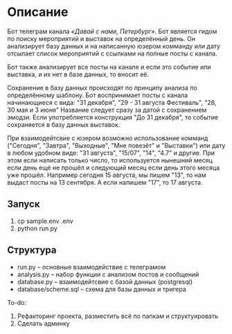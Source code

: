 # Описание 

Бот телеграм канала *«Давай с нами, Петербург»*. Бот является гидом по поиску мероприятий и выставок на определённый день. Он анализирует базу данных и на написанную юзером комманду или дату отсылает список мероприятий с ссылками на полные посты с канала.

Бот также анализирует все посты на канале и если это событие или выставка, и их нет в базе данных, то вносит её.

Сохранение в базу данных происходят по принципу анализа по определённому шаблону. Бот воспринимает посты с канала начинающиеся с вида: "31 декабря", "29 - 31 августа Фестиваль", "28, 30 мая и 3 июня" Название следует сразу за датой с сохранением эмодзи.
Если употребляется конструкция "До 31 декабря", то событие сохраняется в базу данных выставок. 

При взаимодейтсвие с юзером возможно использование комманд ("Сегодня", "Завтра", "Выходные", "Мне повезёт" и "Выставки") или дату в любом удобном виде: "31 августа", "15/07", "14", "4.7" и другие. 
При этом если написать только число, то используется нынешний месяц если день ещё не прошёл и следующий месяц если день этого месяца уже прошёл. Например сегодня 15 августа, мы пишем "13", то нам выдаст посты на 13 сентября. А если напишем "17", то 17 августа.

## Запуск
1. cp sample.env .env
2. python run.py

## Структура

* run.py – основные взаимодействие с телеграмом
* analysis.py – набор функции с анализом постов и сообщений
* database.py – взаимодейтсвие с базой данных (postgresql)
* database/scheme.sql  – схема для базы данных и тригера





To-do:
1) Рефакторинг проекта, разместить всё по папкам и структуировать
2) Сделать админку 


